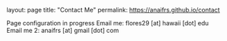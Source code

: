 layout: page
title: "Contact Me"
permalink: https://anaifrs.github.io/contact

Page configuration in progress 
Email me: flores29 [at] hawaii [dot] edu </br> 
Email me 2: anaifrs [at] gmail [dot] com
